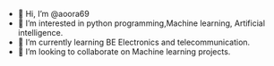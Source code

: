- 👋 Hi, I’m @aoora69
- 👀 I’m interested in python programming,Machine learning, Artificial intelligence.
- 🌱 I’m currently learning BE Electronics and telecommunication.
- 💞️ I’m looking to collaborate on Machine learning projects.


<!---
aoora69/aoora69 is a ✨ special ✨ repository because its `README.md` (this file) appears on your GitHub profile.
You can click the Preview link to take a look at your changes.
--->
